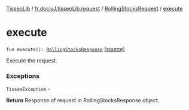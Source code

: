 [TisseoLib](../../index.md) / [fr.docjyJ.tisseoLib.request](../index.md) / [RollingStocksRequest](index.md) / [execute](./execute.md)

# execute

`fun execute(): `[`RollingStocksResponse`](../../fr.docjy-j.tisseo-lib.model.rolling-stock/-rolling-stocks-response/index.md) [(source)](https://github.com/docjyJ/TisseoLib/tree/master/src/main/kotlin/fr/docjyJ/tisseoLib/request/RollingStocksRequest.kt#L24)

Execute the request.

### Exceptions

`TisseoException` -

**Return**
Response of request in RollingStocksResponse object.

